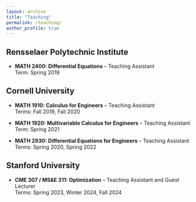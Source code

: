 ```yaml
---
layout: archive
title: "Teaching"
permalink: /teaching/
author_profile: true
---
```


## Rensselaer Polytechnic Institute
- **MATH 2400: Differential Equations** – Teaching Assistant  
  Term: Spring 2019

## Cornell University
- **MATH 1910: Calculus for Engineers** – Teaching Assistant  
  Terms: Fall 2019, Fall 2020

- **MATH 1920: Multivariable Calculus for Engineers** – Teaching Assistant  
  Term: Spring 2021

- **MATH 2930: Differential Equations for Engineers** – Teaching Assistant  
  Terms: Spring 2020, Spring 2022

## Stanford University
- **CME 307 / MS&E 311: Optimization** – Teaching Assistant and Guest Lecturer  
  Terms: Spring 2023, Winter 2024, Fall 2024
